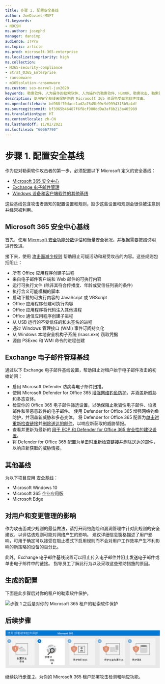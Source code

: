 ```yaml
---
title: 步骤 1. 配置安全基线
author: JoeDavies-MSFT
f1.keywords:
- NOCSH
ms.author: josephd
manager: dansimp
audience: ITPro
ms.topic: article
ms.prod: microsoft-365-enterprise
ms.localizationpriority: high
ms.collection:
- M365-security-compliance
- Strat_O365_Enterprise
- ransomware
- m365solution-ransomware
ms.custom: seo-marvel-jun2020
keywords: 勒索软件、人为操作的勒索软件、人为操作的勒索软件、HumOR、勒索攻击、勒索软件攻击、加密、加密病毒、零信任
description: 使用安全基线来保护你的 Microsoft 365 资源免受勒索软件攻击。
ms.openlocfilehash: bd988f70dacc1ad2a7645b09c9d9994315b5a4df
ms.sourcegitcommit: bf3965b46487f6f8cf900dd9a3af8b213a405989
ms.translationtype: HT
ms.contentlocale: zh-CN
ms.lasthandoff: 11/02/2021
ms.locfileid: "60667790"
---
```

# <a name="step-1-configure-security-baselines"></a>步骤 1. 配置安全基线

作为应对勒索软件攻击者的第一步，必须配置以下 Microsoft 定义的安全基线：

- [Microsoft 365 安全中心](#microsoft-365-security-baseline)
- [Exchange 电子邮件管理](#exchange-email-management-baseline)
- [Windows 设备和客户端软件的其他基线](#additional-baselines)

这些基线包含攻击者熟知的配置设置和规则，缺少这些设置和规则会很快被注意到并经常被利用。

## <a name="microsoft-365-security-baseline"></a>Microsoft 365 安全中心基线

首先，使用 [Microsoft 安全功能分数](/microsoft-365/security/defender/microsoft-secure-score)评估和衡量安全状况，并根据需要按照说明进行改进。

接下来，使用 [攻击面减少规则](/microsoft-365/security/defender-endpoint/attack-surface-reduction) 帮助阻止可疑活动和易受攻击的内容。这些规则包括阻止：

- 所有 Office 应用程序创建子进程
- 来自电子邮件客户端和 Web 邮件的可执行内容
- 运行可执行文件 (除非其符合传播度、年龄或受信任列表的条件)
- 执行含义可能模糊的脚本
- 启动下载的可执行内容的 JavaScript 或 VBScript
- Office 应用程序创建可执行内容
- Office 应用程序将代码注入其他进程
- Office 通信应用程序创建子进程
- 从 USB 运行的不受信任的和未签名的进程
- 通过 Windows 管理接口 (WMI) 事件订阅持久化
- 从 Windows 本地安全机构子系统 (lsass.exe) 窃取凭据
- 源自 PSExec 和 WMI 命令的进程创建

## <a name="exchange-email-management-baseline"></a>Exchange 电子邮件管理基线 

通过以下 Exchange 电子邮件基线设置，帮助阻止对租户始于电子邮件攻击的初始访问：

- 启用 Microsoft Defender 防病毒电子邮件扫描。
- 使用 Microsoft Defender for Office 365 [增强网络钓鱼防护](/microsoft-365/security/office-365-security/anti-phishing-protection)，并涵盖新威胁和多态变体。
- 检查你的 Office 365 电子邮件筛选设置，以确保阻止欺骗性电子邮件、垃圾邮件和带恶意软件的电子邮件。 使用 Defender for Office 365 增强网络钓鱼防护，并涵盖新威胁和多态变体。 将 Defender for Office 365 配置为[单击时重新检查链接](/microsoft-365/security/office-365-security/atp-safe-links)并[删除送达的邮件](/microsoft-365/security/office-365-security/zero-hour-auto-purge)，以响应新获取的威胁情报。
- 查看并更新为最新的 [用于 EOP 和 Defender for Office 365 安全性的建议设置](/microsoft-365/security/office-365-security/recommended-settings-for-eop-and-office365-atp)。
- 将 Defender for Office 365 配置为[单击时重新检查链接](/microsoft-365/security/office-365-security/set-up-safe-links-policies)并删除送达的邮件，以响应新获取的威胁情报。

## <a name="additional-baselines"></a>其他基线

为以下项目应用 [安全基线](https://techcommunity.microsoft.com/t5/microsoft-security-baselines/bg-p/Microsoft-Security-Baselines)：

- Microsoft Windows 10
- Microsoft 365 企业应用版
- Microsoft Edge

## <a name="impact-on-users-and-change-management"></a>对用户和变更管理的影响

作为攻击面减少规则的最佳做法，请打开网络危险和漏洞管理中针对此规则的安全建议，以评估该规则可能对网络产生的影响。 建议详细信息窗格描述了用户影响，可用于确定可以接受在阻止模式下启用规则而不会对用户工作效率产生不利影响的新策略的设备的百分比。

此外，Exchange 电子邮件基线设置可以阻止传入电子邮件并阻止发送电子邮件或单击电子邮件中的链接。 指导员工了解此行为以及采取这些预防措施的原因。

## <a name="resulting-configuration"></a>生成的配置

下面是此步骤后对你的租户的勒索软件保护。

![步骤 1 之后是对你的 Microsoft 365 租户的勒索软件保护](../media/ransomware-protection-microsoft-365/ransomware-protection-microsoft-365-architecture-step1.png)


## <a name="next-step"></a>后续步骤

[![步骤 2 是 Microsoft 365 的勒索软件保护](../media/ransomware-protection-microsoft-365/ransomware-protection-microsoft-365-step2.png)](ransomware-protection-microsoft-365-attack-detection-response.md)

继续执行[步骤 2](ransomware-protection-microsoft-365-attack-detection-response.md)，为你的 Microsoft 365 租户部署攻击检测和响应功能。
